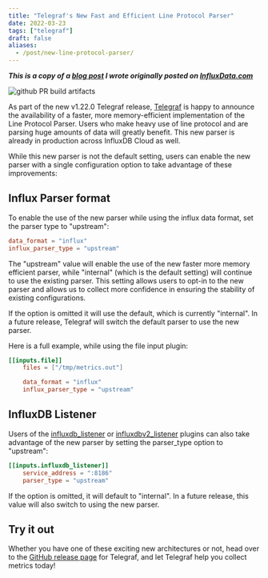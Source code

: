 ```yaml
---
title: "Telegraf's New Fast and Efficient Line Protocol Parser"
date: 2022-03-23
tags: ["telegraf"]
draft: false
aliases:
  - /post/new-line-protocol-parser/
---
```


***This is a copy of a [blog post](https://www.influxdata.com/blog/new-line-protocol-parser/)
I wrote originally posted on [InfluxData.com](https://www.influxdata.com/)***

![github PR build artifacts](/img/telegraf/telegraf-line-protocol-parser-config.png#center)

As part of the new v1.22.0 Telegraf release, [Telegraf](https://www.influxdata.com/time-series-platform/telegraf/)
is happy to announce the availability of a faster, more memory-efficient
implementation of the Line Protocol Parser. Users who make heavy use of line
protocol and are parsing huge amounts of data will greatly benefit. This new
parser is already in production across InfluxDB Cloud as well.

While this new parser is not the default setting, users can enable the new
parser with a single configuration option to take advantage of these
improvements:

## Influx Parser format

To enable the use of the new parser while using the influx data format, set the
parser type to "upstream":

```toml
data_format = "influx"
influx_parser_type = "upstream"
```

The "upstream" value will enable the use of the new faster more memory
efficient parser, while "internal" (which is the default setting) will continue
to use the existing parser. This setting allows users to opt-in to the new
parser and allows us to collect more confidence in ensuring the stability of
existing configurations.

If the option is omitted it will use the default, which is currently
"internal". In a future release, Telegraf will switch the default parser to use
the new parser.

Here is a full example, while using the file input plugin:

```toml
[[inputs.file]]
    files = ["/tmp/metrics.out"]

    data_format = "influx"
    influx_parser_type = "upstream"
```

## InfluxDB Listener

Users of the [influxdb_listener](https://github.com/influxdata/telegraf/tree/master/plugins/inputs/influxdb_listener)
or [influxdbv2_listener](https://github.com/influxdata/telegraf/tree/master/plugins/inputs/influxdb_v2_listener)
plugins can also take advantage of the new parser by setting the parser_type
option to "upstream":

```toml
[[inputs.influxdb_listener]]
    service_address = ":8186"
    parser_type = "upstream"
```

If the option is omitted, it will default to "internal". In a future release,
this value will also switch to using the new parser.

## Try it out

Whether you have one of these exciting new architectures or not, head over to
the [GitHub release page](https://github.com/influxdata/telegraf/releases) for
Telegraf, and let Telegraf help you collect metrics today!
